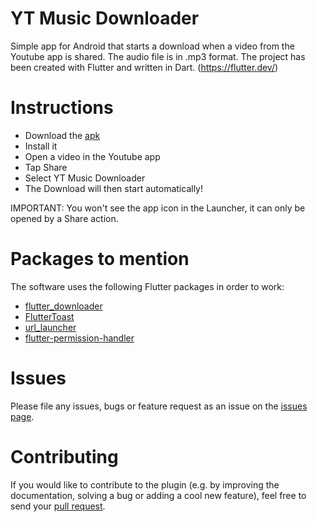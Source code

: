 # YT Music Downloader
Simple app for Android that starts a download when a video from the Youtube app is shared.
The audio file is in .mp3 format.
The project has been created with Flutter and written in Dart. (https://flutter.dev/)

# Instructions
- Download the [apk](https://github.com/alessandroampala/ytmusicdownloader/releases)
- Install it
- Open a video in the Youtube app
- Tap Share
- Select YT Music Downloader
- The Download will then start automatically!

IMPORTANT: You won't see the app icon in the Launcher, it can only be opened by a Share action.


# Packages to mention
The software uses the following Flutter packages in order to work:
- [flutter_downloader](https://github.com/fluttercommunity/flutter_downloader)
- [FlutterToast](https://github.com/PonnamKarthik/FlutterToast)
- [url_launcher](https://github.com/flutter/plugins/tree/master/packages/url_launcher)
- [flutter-permission-handler](https://github.com/BaseflowIT/flutter-permission-handler)

# Issues
Please file any issues, bugs or feature request as an issue on the  [issues page](https://github.com/alessandroampala/ytmusicdownloader/issues).

# Contributing
If you would like to contribute to the plugin (e.g. by improving the documentation, solving a bug or adding a cool new feature), feel free to send your [pull request](https://github.com/alessandroampala/ytmusicdownloader/pulls).
